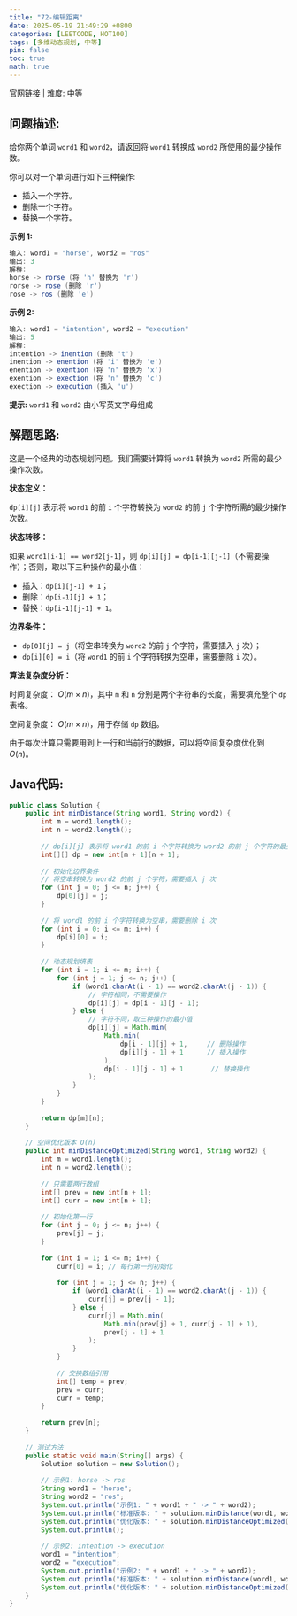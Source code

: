 ```yaml
---
title: "72-编辑距离"
date: 2025-05-19 21:49:29 +0800
categories: [LEETCODE, HOT100]
tags: [多维动态规划, 中等]
pin: false
toc: true
math: true
---
```


[官网链接](https://leetcode.cn/problems/edit-distance/) \| 难度: 中等

## 问题描述: 

给你两个单词 `word1` 和 `word2`，请返回将 `word1` 转换成 `word2` 所使用的最少操作数。

你可以对一个单词进行如下三种操作: 

- 插入一个字符。
- 删除一个字符。
- 替换一个字符。

**示例 1:**

```java
输入: word1 = "horse", word2 = "ros"
输出: 3
解释: 
horse -> rorse (将 'h' 替换为 'r')
rorse -> rose (删除 'r')
rose -> ros (删除 'e')
```

**示例 2:**

```java
输入: word1 = "intention", word2 = "execution"
输出: 5
解释: 
intention -> inention (删除 't')
inention -> enention (将 'i' 替换为 'e')
enention -> exention (将 'n' 替换为 'x')
exention -> exection (将 'n' 替换为 'c')
exection -> execution (插入 'u')
```

**提示:** `word1` 和 `word2` 由小写英文字母组成

## 解题思路: 
这是一个经典的动态规划问题。我们需要计算将 `word1` 转换为 `word2` 所需的最少操作次数。

**状态定义：**

`dp[i][j]` 表示将 `word1` 的前 `i` 个字符转换为 `word2` 的前 `j` 个字符所需的最少操作次数。

**状态转移：**

如果 `word1[i-1] == word2[j-1]`，则 `dp[i][j] = dp[i-1][j-1]`（不需要操作）；否则，取以下三种操作的最小值：
- 插入：`dp[i][j-1] + 1`；
- 删除：`dp[i-1][j] + 1`；
- 替换：`dp[i-1][j-1] + 1`。

**边界条件：**
- `dp[0][j] = j`（将空串转换为 `word2` 的前 `j` 个字符，需要插入 `j` 次）；
- `dp[i][0] = i`（将 `word1` 的前 `i` 个字符转换为空串，需要删除 `i` 次）。

**算法复杂度分析：**

时间复杂度： $O(m × n)$，其中 `m` 和 `n` 分别是两个字符串的长度，需要填充整个 `dp` 表格。

空间复杂度： $O(m × n)$，用于存储 `dp` 数组。

由于每次计算只需要用到上一行和当前行的数据，可以将空间复杂度优化到 $O(n)$。

## Java代码: 
```java
public class Solution {
    public int minDistance(String word1, String word2) {
        int m = word1.length();
        int n = word2.length();
        
        // dp[i][j] 表示将 word1 的前 i 个字符转换为 word2 的前 j 个字符的最少操作次数
        int[][] dp = new int[m + 1][n + 1];
        
        // 初始化边界条件
        // 将空串转换为 word2 的前 j 个字符，需要插入 j 次
        for (int j = 0; j <= n; j++) {
            dp[0][j] = j;
        }
        
        // 将 word1 的前 i 个字符转换为空串，需要删除 i 次
        for (int i = 0; i <= m; i++) {
            dp[i][0] = i;
        }
        
        // 动态规划填表
        for (int i = 1; i <= m; i++) {
            for (int j = 1; j <= n; j++) {
                if (word1.charAt(i - 1) == word2.charAt(j - 1)) {
                    // 字符相同，不需要操作
                    dp[i][j] = dp[i - 1][j - 1];
                } else {
                    // 字符不同，取三种操作的最小值
                    dp[i][j] = Math.min(
                        Math.min(
                            dp[i - 1][j] + 1,     // 删除操作
                            dp[i][j - 1] + 1      // 插入操作
                        ),
                        dp[i - 1][j - 1] + 1       // 替换操作
                    );
                }
            }
        }
        
        return dp[m][n];
    }
    
    // 空间优化版本 O(n)
    public int minDistanceOptimized(String word1, String word2) {
        int m = word1.length();
        int n = word2.length();
        
        // 只需要两行数组
        int[] prev = new int[n + 1];
        int[] curr = new int[n + 1];
        
        // 初始化第一行
        for (int j = 0; j <= n; j++) {
            prev[j] = j;
        }
        
        for (int i = 1; i <= m; i++) {
            curr[0] = i; // 每行第一列初始化
            
            for (int j = 1; j <= n; j++) {
                if (word1.charAt(i - 1) == word2.charAt(j - 1)) {
                    curr[j] = prev[j - 1];
                } else {
                    curr[j] = Math.min(
                        Math.min(prev[j] + 1, curr[j - 1] + 1),
                        prev[j - 1] + 1
                    );
                }
            }
            
            // 交换数组引用
            int[] temp = prev;
            prev = curr;
            curr = temp;
        }
        
        return prev[n];
    }
    
    // 测试方法
    public static void main(String[] args) {
        Solution solution = new Solution();
        
        // 示例1: horse -> ros
        String word1 = "horse";
        String word2 = "ros";
        System.out.println("示例1: " + word1 + " -> " + word2);
        System.out.println("标准版本: " + solution.minDistance(word1, word2));
        System.out.println("优化版本: " + solution.minDistanceOptimized(word1, word2));
        System.out.println();
        
        // 示例2: intention -> execution
        word1 = "intention";
        word2 = "execution";
        System.out.println("示例2: " + word1 + " -> " + word2);
        System.out.println("标准版本: " + solution.minDistance(word1, word2));
        System.out.println("优化版本: " + solution.minDistanceOptimized(word1, word2));
    }
}
```
